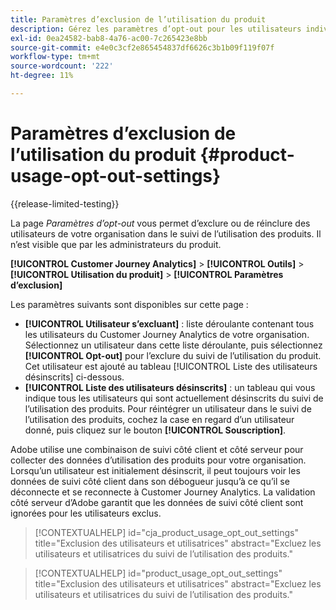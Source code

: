 ```yaml
---
title: Paramètres d’exclusion de l’utilisation du produit
description: Gérez les paramètres d’opt-out pour les utilisateurs individuels au sein de votre organisation.
exl-id: 0ea24582-bab8-4a76-ac00-7c265423e8bb
source-git-commit: e4e0c3cf2e865454837df6626c3b1b09f119f07f
workflow-type: tm+mt
source-wordcount: '222'
ht-degree: 11%

---
```


# Paramètres d’exclusion de l’utilisation du produit {#product-usage-opt-out-settings}

{{release-limited-testing}}

La page _Paramètres d’opt-out_ vous permet d’exclure ou de réinclure des utilisateurs de votre organisation dans le suivi de l’utilisation des produits. Il n’est visible que par les administrateurs du produit.

**[!UICONTROL Customer Journey Analytics]** > **[!UICONTROL Outils]** > **[!UICONTROL Utilisation du produit]** > **[!UICONTROL Paramètres d’exclusion]**

Les paramètres suivants sont disponibles sur cette page :

* **[!UICONTROL Utilisateur s’excluant]** : liste déroulante contenant tous les utilisateurs du Customer Journey Analytics de votre organisation. Sélectionnez un utilisateur dans cette liste déroulante, puis sélectionnez **[!UICONTROL Opt-out]** pour l’exclure du suivi de l’utilisation du produit. Cet utilisateur est ajouté au tableau [!UICONTROL Liste des utilisateurs désinscrits] ci-dessous.
* **[!UICONTROL Liste des utilisateurs désinscrits]** : un tableau qui vous indique tous les utilisateurs qui sont actuellement désinscrits du suivi de l’utilisation des produits. Pour réintégrer un utilisateur dans le suivi de l’utilisation des produits, cochez la case en regard d’un utilisateur donné, puis cliquez sur le bouton **[!UICONTROL Souscription]**.

Adobe utilise une combinaison de suivi côté client et côté serveur pour collecter des données d’utilisation des produits pour votre organisation. Lorsqu’un utilisateur est initialement désinscrit, il peut toujours voir les données de suivi côté client dans son débogueur jusqu’à ce qu’il se déconnecte et se reconnecte à Customer Journey Analytics. La validation côté serveur d’Adobe garantit que les données de suivi côté client sont ignorées pour les utilisateurs exclus.

>[!CONTEXTUALHELP]
>id="cja_product_usage_opt_out_settings"
>title="Exclusion des utilisateurs et utilisatrices"
>abstract="Excluez les utilisateurs et utilisatrices du suivi de l’utilisation des produits."

>[!CONTEXTUALHELP]
>id="product_usage_opt_out_settings"
>title="Exclusion des utilisateurs et utilisatrices"
>abstract="Excluez les utilisateurs et utilisatrices du suivi de l’utilisation des produits."
